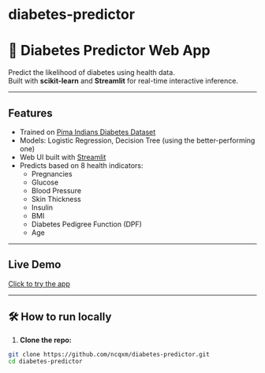 # diabetes-predictor
# 💉 Diabetes Predictor Web App

Predict the likelihood of diabetes using health data.  
Built with **scikit-learn** and **Streamlit** for real-time interactive inference.

---

## Features

- Trained on [Pima Indians Diabetes Dataset](https://www.kaggle.com/datasets/uciml/pima-indians-diabetes-database)
- Models: Logistic Regression, Decision Tree (using the better-performing one)
- Web UI built with [Streamlit](https://streamlit.io/)
- Predicts based on 8 health indicators:
  - Pregnancies
  - Glucose
  - Blood Pressure
  - Skin Thickness
  - Insulin
  - BMI
  - Diabetes Pedigree Function (DPF)
  - Age

---

## Live Demo

[Click to try the app](https://diabetes-predictor-7kt52pk4h9wuzbfhodjtqc.streamlit.app/)

---

## 🛠 How to run locally

1. **Clone the repo:**

```bash
git clone https://github.com/ncqxm/diabetes-predictor.git
cd diabetes-predictor